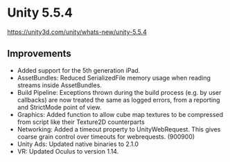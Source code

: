# Unity 5.5.4

https://unity3d.com/unity/whats-new/unity-5.5.4

## Improvements



*   Added support for the 5th generation iPad.
*   AssetBundles: Reduced SerializedFile memory usage when reading streams inside AssetBundles.
*   Build Pipeline: Exceptions thrown during the build process (e.g. by user callbacks) are now treated the same as logged errors, from a reporting and StrictMode point of view.
*   Graphics: Added function to allow cube map textures to be compressed from script like their Texture2D counterparts
*   Networking: Added a timeout property to UnityWebRequest. This gives coarse grain control over timeouts for webrequests. (900900)
*   Unity Ads: Updated native binaries to 2.1.0
*   VR: Updated Oculus to version 1.14.